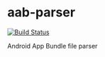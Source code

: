 # aab-parser

[![Build Status](https://github.com/xmxu/aab-parser/workflows/Test/badge.svg)](https://github.com/xmxu/aab-parser/actions)

Android App Bundle file parser

